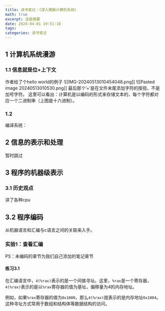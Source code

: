 ```yaml
---
title: 读书笔记：《深入理解计算机系统》
math: true
excerpt: 这是摘要
date: 2024-04-01 19:51:18
tags: 
categories: 读书笔记
---
```


## 1 计算机系统漫游

### 1.1 信息就是位+上下文
作者给了个hello world的例子
![[IMG-20240513010454048.png]]
![[Pasted image 20240513010530.png]]
最后那个’+‘是在文件末尾添加字符的按扭，不是加号字符。
这里可以看出：计算机是以编码的形式来存储文本的，每个字符都对应一个二进制串（上图是十六进制）。
### 1.2

编译系统：

## 2 信息的表示和处理
暂时跳过

## 3 程序的机器级表示

### 3.1 历史观点
讲了各种cpu

## 3.2 程序编码
从机器语言和汇编与c语言之间的关联来入手。

### 实验1：查看汇编
PS：未编码的章节为我们自己添加的笔记章节

#### 练习3.1
在汇编语言中，`4(%rax)`表示的是一个间接寻址。这里，`%rax`是一个寄存器，`4(%rax)`表示的是以`%rax`寄存器的值为基址，偏移量为4的内存地址。

例如，如果`%rax`寄存器的值为`0x1000`，那么`4(%rax)`就表示的是内存地址`0x1004`。这种寻址方式常用于数组和结构体等数据结构的访问。



